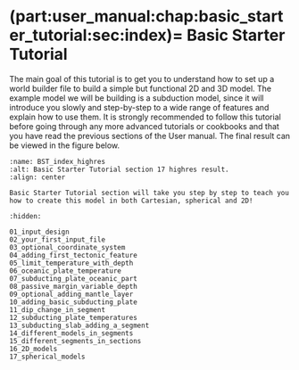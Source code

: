 (part:user_manual:chap:basic_starter_tutorial:sec:index)=
Basic Starter Tutorial
========================



The main goal of this tutorial is to get you to understand how to set up a world builder file to build a simple but functional 2D and 3D model. The example model we will be building is a subduction model, since it will introduce you slowly and step-by-step to a wide range of features and explain how to use them. It is strongly recommended to follow this tutorial before going through any more advanced tutorials or cookbooks and that you have read the previous sections of the User manual. The final result can be viewed in the figure below.


```{figure} ../../../../doc/sphinx/_static/images/user_manual/basic_starter_tutorial/BST_17.png
:name: BST_index_highres
:alt: Basic Starter Tutorial section 17 highres result. 
:align: center

Basic Starter Tutorial section will take you step by step to teach you how to create this model in both Cartesian, spherical and 2D!  
```
```{toctree}
:hidden:

01_input_design
02_your_first_input_file
03_optional_coordinate_system
04_adding_first_tectonic_feature
05_limit_temperature_with_depth
06_oceanic_plate_temperature
07_subducting_plate_oceanic_part
08_passive_margin_variable_depth
09_optional_adding_mantle_layer
10_adding_basic_subducting_plate
11_dip_change_in_segment
12_subducting_plate_temperatures
13_subducting_slab_adding_a_segment
14_different_models_in_segments
15_different_segments_in_sections
16_2D_models
17_spherical_models
```

